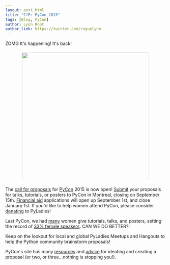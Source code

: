 ```yaml
---
layout: post.html
title: "CfP: PyCon 2015"
tags: [Blog, PyCon]
author: Lynn Root
author_link: https://twitter.com/roguelynn
---
```



ZOMG It's happening! It's back!

<img width="400" style="display:block;margin-left:auto;margin-right:auto;border-style:solid;border-width:6px;border-color:white;" src="http://i.imgur.com/7drHiqr.gif" />

The [call for proposals][blog] for [PyCon][pycon] 2015 is now open!  [Submit][cfp] your proposals for talks, tutorials, or posters to PyCon in Montreal, closing on September 15th.  [Financial aid][finaid] applications will open up September 1st, and close January 1st.  If you'd like to help women attend PyCon, please consider [donating][donate] to PyLadies!

Last PyCon, we had [many][tutorials] women give tutorials, talks, and posters, setting the record of [33% female speakers][jessicatweet].  CAN WE DO BETTER?!

Keep on the lookout for local and global PyLadies Meetups and Hangouts to help the Python community brainstorm proposals!

PyCon's site has many [resources][pyconresources] and [advice][pyconadvice] for ideating and creating a proposal (or two, or three...nothing is stopping you!).


[blog]: http://pycon.blogspot.com/2014/08/pycon-2015-call-for-proposals-is-open.html
[pycon]: https://us.pycon.org/2015/
[cfp]: https://us.pycon.org/2015/speaking/cfp/
[tutorials]: http://www.pyladies.com/blog/pycon-tutorials/
[jessicatweet]: https://twitter.com/jessicamckellar/status/413009020522221568
[finaid]: https://us.pycon.org/2015/assistance/
[donate]: http://www.pyladies.com/sponsor/
[pyconresources]: https://us.pycon.org/2015/speaking/proposal-resources/
[pyconadvice]: https://us.pycon.org/2015/speaking/proposal_advice/